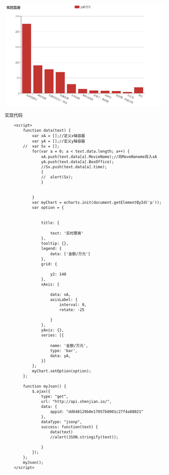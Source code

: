 ![](1.PNG)



实现代码

		<script>
			function data(text) {
				var xA = [];//定义x轴容器
				var yA = [];//定义y轴容器
			//	var Sx = [];
				for(var a = 0; a < text.data.length; a++) {
					xA.push(text.data[a].MovieName);//将MoveNaneme存入xA
					yA.push(text.data[a].BoxOffice);
					//Sx.push(text.data[a].time);
					{
					//	alert(Sx);
					}
					
				
				}
				var myChart = echarts.init(document.getElementById('p'));
				var option = {
				
					
					title: {
					
						text: '实时票房'
					},
					tooltip: {},
					legend: {
						data: ['金额/万元']
					},
					grid: {
						
						y2: 140
					},
					xAxis: {
						
						data: xA,
						axisLabel: {
							interval: 0,
							rotate: -25
							
						}
					},
					yAxis: {},
					series: [{
					
						name: '金额/万元',
						type: 'bar',
						data: yA,
					}]
				};
				myChart.setOption(option);
			};
			
			function myJson() {
				$.ajax({
					type: "get",
					url: "http://api.shenjian.io/",
					data: {
						appid: "dd648129b0e17057b8901c27f4a88021"
					},
					dataType: "jsonp",
					success: function(text) {
						data(text)
						//alert(JSON.stringify(text));
						
					}
				});
			};
			myJson();
		</script>

